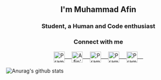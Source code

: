<h2 align="center">I'm Muhammad Afin</h2>
<h3 align="center">Student, a Human and Code enthusiast</h3>

<div align="center">
  <h3 align="center">Connect with me</h3> 
</div>
<p align="center">
 <a href="https://www.linkedin.com/in/muhammad-afin-a36354175/" target="blank">
  <img align="center" alt="Pramod's LinkedIn" width="30px" src="https://www.vectorlogo.zone/logos/linkedin/linkedin-icon.svg" /> &nbsp; &nbsp;
 </a>
 <a href="mailto:muhammadafin787@gmail.com" target="blank">
  <img align="center" alt="Afin's Email" width="30px" src="https://www.vectorlogo.zone/logos/gmail/gmail-icon.svg" /> &nbsp; &nbsp;
 </a> 
 <a href="https://www.instagram.com/afiindjokam/" target="blank">
  <img align="center" alt="Pramod's Instagram" width="30px" src="https://www.vectorlogo.zone/logos/instagram/instagram-icon.svg" /> &nbsp; &nbsp;
 </a>
 <a href="https://twitter.com/Afiin10" target="blank">
  <img align="center" alt="Pramod's Twitter" width="30px" src="https://www.vectorlogo.zone/logos/twitter/twitter-official.svg" /> &nbsp; &nbsp;
 </a>
 <a href="https://web.facebook.com/muhammad.afin.777" target="blank">
  <img align="center" alt="Pramod's Twitter" width="30px" src="https://www.vectorlogo.zone/logos/facebook/facebook-official.svg" /> &nbsp; &nbsp;
 </a> 
 
</p>

 ![Anurag's github stats](https://github-readme-stats.vercel.app/api?username=muhammadafin)
 
